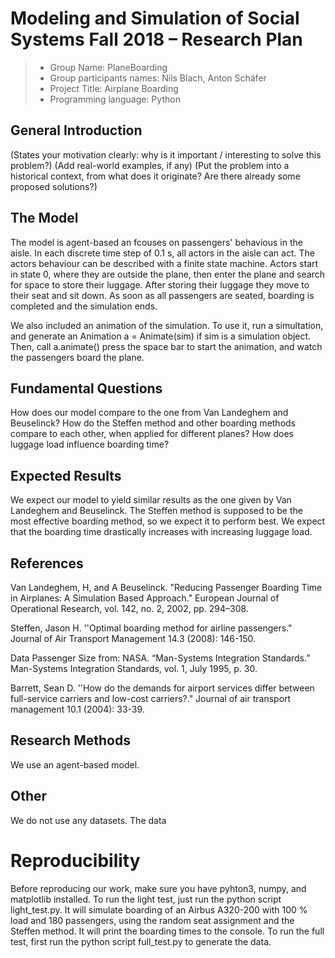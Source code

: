 # Modeling and Simulation of Social Systems Fall 2018 – Research Plan

> * Group Name:  PlaneBoarding
> * Group participants names: Nils Blach, Anton Schäfer 
> * Project Title: Airplane Boarding
> * Programming language: Python

## General Introduction
(States your motivation clearly: why is it important / interesting to solve this problem?)
(Add real-world examples, if any)
(Put the problem into a historical context, from what does it originate? Are there already some proposed solutions?)

## The Model

The model is agent-based an fcouses on passengers' behavious in the aisle. In each discrete time step of 0.1 s, all actors in the aisle can act. The actors behaviour can be described with a finite state machine. Actors start in state 0, where they are outside the plane, then enter the plane and search for space to store their luggage. After storing their luggage they move to their seat and sit down. As soon as all passengers are seated, boarding is completed and the simulation ends.

We also included an animation of the simulation. To use it, run a simultation, and generate an Animation a = Animate(sim) if sim is a simulation object. Then, call a.animate() press the space bar to start the animation, and watch the passengers board the plane.


## Fundamental Questions

How does our model compare to the one from Van Landeghem and Beuselinck?
How do the Steffen method and other boarding methods compare to each other, when applied for different planes?
How does luggage load influence boarding time?


## Expected Results

We expect our model to yield similar results as the one given by Van Landeghem and Beuselinck. The Steffen method is supposed to be the most effective boarding method, so we expect it to perform best. We expect that the boarding time drastically increases with increasing luggage load.


## References 


Van Landeghem, H, and A Beuselinck. "Reducing Passenger Boarding Time in Airplanes: A Simulation Based Approach." European Journal of Operational Research, vol. 142, no. 2, 2002, pp. 294–308.

Steffen, Jason H. ''Optimal boarding method for airline passengers." Journal of Air Transport Management 14.3 (2008): 146-150.

Data Passenger Size from:  NASA. “Man-Systems Integration Standards.” Man-Systems Integration Standards, vol. 1, July 1995, p. 30.
	
Barrett, Sean D. ''How do the demands for airport services differ between full-service carriers and low-cost carriers?." Journal of air transport management 10.1 (2004): 33-39.


## Research Methods

We use an agent-based model.


## Other

We do not use any datasets. The data

# Reproducibility

Before reproducing our work, make sure you have pyhton3, numpy, and matplotlib installed. 
To run the light test, just run the python script light_test.py. It will simulate boarding of an Airbus A320-200 with 100 % load and 180 passengers, using the random seat assignment and the Steffen method. It will print the boarding times to the console. To run the full test, first run the python script full_test.py to generate the data.



